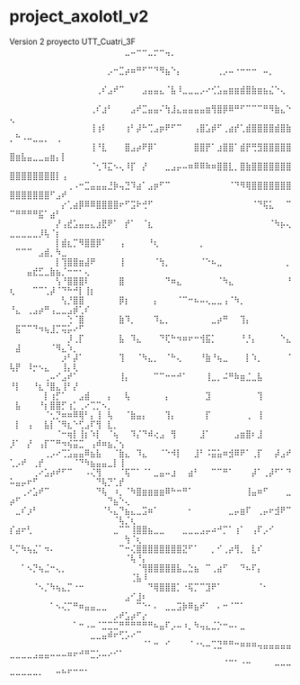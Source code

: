 # project_axolotl_v2
Version 2 proyecto UTT_Cuatri_3F
⠀⠀⠀⠀⠀⠀⠀⠀⠀⠀⠀⠀⠀⠀⠀⠀⠀⠀⠀⠀⣀⠤⠒⠒⣀⡒⠒⢤⡀⠀⠀⠀⠀⠀⠀⠀⠀⠀⠀⠀⠀⠀⠀⠀⠀⠀⠀⠀⠀⠀⠀⠀⠀⠀⠀⠀⠀⠀⠀⠀⠀⠀⠀⠀⠀⠀⠀⠀⠀⠀⠀⠀⠀
⠀⠀⠀⠀⠀⠀⠀⠀⠀⠀⠀⠀⠀⠀⠀⠀⠀⡠⠒⣉⡴⠶⠛⠋⠉⠙⠻⣦⠑⡄⠀⠀⠀⠀⠀⠀⢀⡠⠤⠐⠒⠒⠒⠀⠤⡀⠀⠀⠀⠀⠀⠀⠀⠀⠀⠀⠀⠀⠀⠀⠀⠀⠀⠀⠀⠀⠀⠀⠀⠀⠀⠀⠀
⠀⠀⠀⠀⠀⠀⠀⠀⠀⠀⠀⠀⠀⠀⠀⢀⠎⣠⠞⠉⠀⠀⠀⣠⣤⣤⣄⠈⣧⠸⣀⣀⣀⡠⠔⢊⣡⣤⣶⣶⣾⣿⣷⣶⣦⣌⠑⢄⠀⠀⠀⠀⠀⠀⠀⠀⠀⠀⠀⠀⠀⠀⠀⠀⠀⠀⠀⠀⠀⠀⠀⠀⠀
⠀⠀⠀⠀⠀⠀⠀⠀⠀⠀⠀⠀⠀⠀⢀⠎⣰⠃⠀⠀⠀⣠⠞⣉⣤⣤⠌⢳⣸⣄⣤⣤⣤⣤⣶⢻⣿⡿⠿⠛⠋⠉⠉⠉⠛⠻⣷⣄⠑⢄⠀⠀⠀⠀⠀⠀⠀⠀⠀⠀⠀⠀⠀⠀⠀⠀⠀⠀⠀⠀⠀⠀⠀
⠀⠀⠀⠀⠀⠀⠀⠀⠀⠀⠀⠀⠀⠀⢸⢰⠇⠀⠀⠀⢰⠃⡼⠓⢉⣠⡶⠟⠋⠉⠀⠀⢠⣿⣡⡾⠋⢀⣴⡞⢁⣾⣿⣿⣿⣿⣾⣿⣷⡀⠓⠠⠤⣀⣀⡀⠀⢀⠀⠀⠀⠀⠀⠀⠀⠀⠀⠀⠀⠀⠀⠀⠀
⠀⠀⠀⠀⠀⠀⠀⠀⠀⠀⠀⠀⠀⠀⢸⠘⣇⠀⠀⠀⣿⣠⡴⠟⡿⠁⠀⠀⠀⠀⠀⠀⣿⣿⡟⠁⣰⣿⣿⠁⣾⡟⢛⣻⣿⣿⣿⣿⣿⣿⣶⣧⣤⣀⣀⣤⣶⡄⡇⠀⠀⠀⠀⠀⠀⠀⠀⠀⠀⠀⠀⠀⠀
⠀⠀⠀⠀⠀⠀⠀⠀⠀⠀⠀⠀⠀⠀⠈⢂⠹⣍⠢⢄⠸⡏⠀⡜⠀⠀⠀⣀⣠⡤⠤⠶⠿⠿⠷⠶⣿⣿⣇⡀⣿⣷⣿⣿⣿⣿⣿⣿⣿⣿⣿⣿⣿⣿⣿⣿⣿⡇⢠⠀⠀⠀⠀⠀⠀⠀⠀⠀⠀⠀⠀⠀⠀
⠀⠀⠀⠀⠀⠀⠀⠀⠀⠀⢀⠠⠒⣉⣤⣤⣤⣘⡷⢤⣙⠹⣴⠁⣠⡶⠋⠉⠀⠀⠀⠀⠀⠀⠀⠀⠀⠀⠈⠙⠻⢿⣿⣿⣿⣿⣿⣿⣿⣿⣿⣿⣿⣿⣿⣿⠋⣠⠞⠀⠀⠀⠀⠀⠀⠀⠀⠀⠀⠀⠀⠀⠀
⠀⠀⠀⠀⠀⠀⠀⠀⠀⡔⢁⣴⡿⠿⠿⣿⣿⣿⣿⠖⠋⣩⠗⢚⠋⠀⠀⠀⠀⠀⠀⠀⠀⠀⠀⠀⠀⠀⠀⠀⠀⠀⠈⠙⢯⣅⠀⠀⠉⠉⠛⠛⠛⠛⣯⠁⣴⠃⠀⠀⠀⠀⠀⠀⠀⠀⠀⠀⠀⠀⠀⠀⠀
⠀⠀⠀⠀⠀⠀⠀⠀⡜⢠⣞⣡⣤⣤⣄⣰⣟⠟⠁⠀⡞⠁⠀⠈⣆⠀⠀⠀⠀⠀⠀⠀⠀⠀⠀⠀⠀⠀⠀⠀⠀⠀⠀⠀⠀⠈⠳⡦⢄⣀⣀⣀⣀⣀⡸⢧⠈⡆⠀⠀⠀⠀⠀⠀⠀⠀⠀⠀⠀⠀⠀⠀⠀
⠀⠀⠀⠀⠀⠀⠀⠀⡇⣾⣆⡉⠻⣿⣿⡿⠁⠀⠀⢠⠀⠀⠀⠀⠘⢆⠀⠀⠀⠀⠀⠀⠀⡀⠀⠀⠀⠀⠀⠀⠀⠀⠀⠀⠀⠀⠀⠀⠀⠀⠉⠉⠉⠀⣠⣾⡀⠳⣀⠀⠀⠀⠀⠀⠀⠀⠀⠀⠀⠀⠀⠀⠀
⠀⠀⠀⠀⠀⠀⠀⠀⡇⢹⣿⣿⣶⣼⠟⠀⠀⠀⠀⢸⠀⠀⠀⠀⠀⠈⢳⡀⠀⠀⠀⠀⠀⠈⠑⠦⣀⠀⠀⠀⠀⠀⠀⠀⠀⠀⠀⠀⡀⠀⠀⠀⣤⣞⣋⣀⣷⣦⡈⠒⠒⠂⢄⠀⠀⠀⠀⠀⠀⠀⠀⠀⠀
⠀⠀⠀⠀⠀⠀⠀⠀⢣⠘⣿⣿⣿⠇⠀⠀⠀⠀⠀⣿⠀⠀⠀⠀⠀⠀⠀⠙⠶⣄⠀⠀⠀⠀⠀⠀⠈⠳⣄⠀⠀⠀⠀⠀⠀⠀⠀⠀⠘⢆⠀⠀⠀⠉⠉⢁⡼⠈⠙⠓⠚⡇⢸⡆⠀⠀⠀⠀⠀⠀⠀⠀⠀
⠀⠀⠀⠀⠀⠀⠀⠀⠀⢣⡘⣿⣿⠀⠀⠀⠀⠀⠀⡿⡆⠀⠀⠀⠀⡄⠀⠀⠀⠈⠉⠒⠦⠤⢄⣀⣀⢠⠈⠳⡀⠀⠀⠀⠀⠀⠀⠀⠀⠘⣄⠀⢀⣠⡴⠛⢠⣀⣀⣠⡾⢁⠎⠀⠀⠀⠀⠀⠀⠀⠀⠀⠀
⠀⠀⠀⠀⠀⠀⠀⠀⠀⠀⢑⠈⣿⠀⠀⠀⠀⠀⠀⣷⠹⡀⠀⠀⠀⠹⣄⡀⠀⠀⠀⠀⠀⠀⠀⣀⡴⠛⠀⠀⢹⡄⠀⠀⠀⠀⠀⠀⠀⠀⣯⠉⠉⠙⠲⢦⣸⡉⢭⡥⠔⠋⠀⠀⠀⠀⠀⠀⠀⠀⠀⠀⠀
⠀⠀⠀⠀⠀⠀⠀⠀⠀⠀⡸⢀⡏⠀⠀⠀⠀⠀⠀⣧⠀⠹⣄⠀⠀⠀⠙⢏⠓⠲⠶⠖⠒⢺⣯⡁⠀⠀⠀⠀⠘⡘⡄⠀⠀⠀⠀⠑⣄⠀⣼⠀⠀⠀⠀⠀⠈⠻⣄⠱⡀⠀⠀⠀⠀⠀⠀⠀⠀⠀⠀⠀⠀
⠀⠀⠀⠀⠀⠀⠀⠀⠀⡰⠃⡼⠁⠀⠀⠀⠀⠀⠀⢹⠀⠀⠈⠳⣄⡀⠀⠈⠓⢄⠀⠀⠀⠘⣷⠘⢦⣀⠀⠀⠀⡇⠱⡀⠀⠀⠀⠀⠈⢧⡟⠀⠸⡒⠢⣄⠀⠀⢸⡄⢇⠀⠀⠀⠀⠀⠀⠀⠀⠀⠀⠀⠀
⠀⠀⠀⠀⠀⠀⢀⠤⠊⣠⠞⠁⠀⠀⠀⠀⠀⠀⠀⢸⡄⠀⠀⠀⠀⠉⠉⠒⠒⠚⠁⠀⠀⠀⢸⣀⡀⠬⠛⠷⣶⣈⣀⣧⠀⠀⠀⠀⠀⠘⡇⠀⠀⠘⣆⠘⣿⣄⢸⠃⡜⠀⠀⠀⠀⠀⠀⠀⠀⠀⠀⠀⠀
⠀⠀⠀⠀⠀⠀⡇⢰⡋⠁⠀⠀⣠⣾⠀⠀⠀⡄⠀⠀⢧⠀⠀⠀⠀⠀⠀⡄⠀⠀⠀⠀⠀⠀⣹⠀⠀⠀⠀⠀⠀⠀⠀⢹⠀⠀⠀⠀⠀⠀⣧⠀⠀⠀⠘⡆⣿⣿⡋⢰⡁⢀⠔⢉⡉⠢⡀⠀⠀⠀⠀⠀⠀
⠀⠀⠀⠀⠀⠀⠈⢂⡙⠶⠶⠿⢿⠃⡄⢸⠀⢧⠀⠀⠈⣷⣤⡄⠀⠀⠀⢹⡄⠀⠀⠀⠀⠀⡏⠀⠀⠀⠀⠀⠀⢀⠀⢸⠀⠀⠀⠀⠀⠀⡇⠀⢠⠀⠀⣧⡇⠈⠻⣆⠑⢋⣠⠏⢻⠀⣇⡀⠀⠀⠀⠀⠀
⠀⠀⠀⠀⠀⠀⠀⠀⠈⠒⢶⡇⢸⡆⠱⡇⠀⠈⢦⠀⠀⠹⡌⠙⠾⢔⣠⠀⢻⠀⠀⠀⠀⣸⠁⠀⠀⠀⠀⣠⣶⣿⠆⣸⠀⠀⠀⠀⠀⡸⠁⠀⡜⠀⢠⡏⠉⠛⠲⢮⣭⣉⠀⢠⠾⠶⣦⡈⢢⠀⠀⠀⠀
⠀⠀⠀⠀⠀⠀⢀⡠⠔⢉⣡⣤⣤⠿⣦⣧⠀⠀⠈⣷⣄⠀⠹⣄⠀⠀⠈⠑⠺⡇⠀⠀⣸⠃⠨⣭⣥⠶⣺⠿⠟⠁⢀⡏⠀⠀⡼⣠⠞⢁⡠⠞⠀⢀⡞⠀⠀⠀⠀⠀⠈⠙⠳⣦⣤⣤⣀⡇⢸⠀⠀⠀⠀
⠀⠀⠀⠀⢀⠔⣡⡴⠞⠋⠉⠀⠀⠠⢌⢻⠀⠀⠀⠈⢯⠉⠁⠈⠁⣀⣤⠤⣰⠀⠀⣴⠃⠀⠀⠉⠉⠛⠁⠀⠀⠀⡼⠁⢀⡼⠋⠁⠙⠥⣤⡤⠖⠋⠀⠀⠀⠀⠀⠀⠀⠀⠀⠀⠙⢧⡙⢁⡞⠀⠀⠀⠀
⠀⠀⢀⠔⣡⠞⠉⠀⠀⠀⠀⠀⠀⠀⠀⠙⢧⠀⠰⡀⠈⠳⣿⣶⣶⣶⣶⠿⠓⠒⠛⠁⠀⠀⠀⠀⠀⠀⠀⠀⠀⢸⣤⠶⠋⠀⠀⠀⣀⡴⠋⠀⠀⠀⠀⠀⠀⠀⠀⠀⠀⠀⠀⠀⠀⠀⠙⣦⠑⢄⠀⠀⠀
⠀⣀⠎⡰⠃⠀⠀⠀⠀⠀⠀⠀⠀⠀⠀⠀⠈⠣⣄⠙⣦⣄⣀⣩⠶⠁⠀⠀⠀⠀⠀⠂⠀⠀⠀⠀⠀⠀⣀⡤⣶⠏⠀⢀⡤⠖⣺⠟⠉⠀⠀⠀⠀⠀⠀⠀⠀⠀⠀⠀⠀⠀⠀⠀⠀⠀⠀⠈⢧⡈⢆⠀⠀
⡎⣴⠖⢃⠀⠀⠀⠀⠀⠀⠀⠀⠀⠀⠀⠀⠀⠀⣀⠉⠉⢸⣿⣿⣦⣀⣀⠀⠀⠀⣀⣀⣀⣠⡤⠴⠚⡉⠁⢰⠁⠀⢠⠏⡠⠊⠀⠀⠀⠀⠀⠀⠀⠀⠀⠀⠀⠀⠀⠀⠀⠀⠀⠀⠀⠀⠀⠀⠀⢳⠈⢆⠀
⠣⡉⠳⢦⣌⠁⠲⠄⠀⠀⠀⠀⠀⠀⠀⠀⠀⠀⠀⠉⠒⢌⣿⣿⣿⣿⣿⣿⣿⣿⣝⠋⠁⠀⠀⡀⠊⢀⡴⢻⡀⠀⣇⠎⠀⠀⠀⠀⠀⠀⠀⠀⠀⠀⠀⠀⠀⠀⠀⠀⠀⠀⠀⠀⠀⠀⠀⠀⠀⠈⢧⠘⡄
⠀⠀⠁⠢⡙⢦⣈⠒⢄⡀⠀⠀⠀⠀⠀⠀⠀⠀⠀⠀⠀⠀⠈⢻⣿⣿⣿⣿⣿⣧⣀⣑⣦⠀⠉⢀⣴⠋⠀⠀⠙⠦⠏⡄⠀⠀⠀⠀⠀⠀⠀⠀⠀⠀⠀⠀⠀⠀⠀⠀⠀⠀⠀⠀⠀⠀⠀⠀⠀⠀⢈⣧⠸
⠀⠀⠀⠀⠈⠢⡈⠳⢦⣄⡉⠐⠒⠀⠀⠀⠀⠀⠀⠀⠀⠀⠀⠀⠙⢿⣿⣿⣿⡁⠐⢯⡉⠉⣹⠟⠁⠀⠀⠀⠀⠀⠀⠈⠂⠀⠀⠀⠀⠀⠀⠀⠀⠀⠀⠀⠀⠀⠀⠀⠀⠀⠀⠀⠀⠀⠀⠀⠀⣠⠊⣸⠆
⠀⠀⠀⠀⠀⠀⠀⠁⠢⢌⡉⠛⠶⣤⣤⣀⣀⠀⠀⠀⠀⠀⠉⠑⠂⠄⠀⣀⣀⣩⡷⠿⣦⠞⠁⠀⠄⠒⠈⠉⠁⠀⠀⠀⠀⠀⠀⠀⠀⠀⠀⠀⠀⠀⠀⠀⠀⠀⠀⠀⠀⠀⠀⠀⠀⠀⠀⡠⠞⣡⡴⠋⡔
⠀⠀⠀⠀⠀⠀⠀⠀⠀⠀⠀⠁⠒⠠⠤⠈⣉⣉⣉⠛⠛⠛⠛⠛⠛⠦⣤⠏⡠⠤⠰⡀⠳⢤⣄⣈⡑⠒⠤⠄⣀⠀⠀⠀⠀⠀⠀⠀⠀⠀⠀⠀⠀⠀⠀⠀⠀⠀⠀⠀⠀⠀⠀⣀⣀⣤⠾⠖⢋⡡⠔⠉⠀
⠀⠀⠀⠀⠀⠀⠀⠀⠀⠀⠀⠀⠀⠀⠀⠀⠀⠀⠀⠀⠀⠀⠀⠈⠁⠒⠀⠊⠀⠀⠀⠈⠐⠢⠤⢉⣙⠛⠛⠒⠶⠶⠶⢤⣤⣤⣤⣤⣤⣀⣀⣀⣀⣠⣤⣤⠤⠤⠤⠶⠖⠚⠛⣉⡡⠤⠔⠊⠁⠀⠀⠀⠀
⠀⠀⠀⠀⠀⠀⠀⠀⠀⠀⠀⠀⠀⠀⠀⠀⠀⠀⠀⠀⠀⠀⠀⠀⠀⠀⠀⠀⠀⠀⠀⠀⠀⠀⠀⠀⠀⠈⠉⠁⠐⠒⠀⠀⠀⠀⠤⠤⠤⠤⠤⠤⠤⠤⠄⠀⠀⠒⠓⠋⠉⠉⠁⠀⠀⠀⠀⠀⠀⠀⠀⠀⠀
